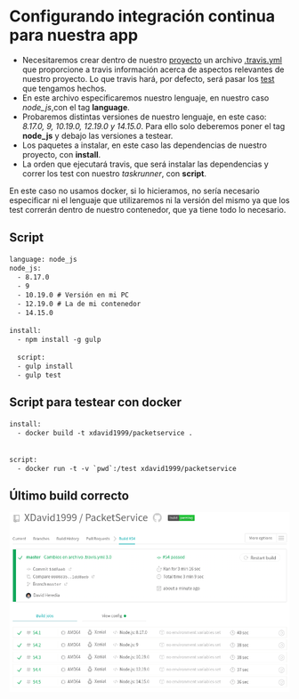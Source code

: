 # Configurando integración continua para nuestra app

- Necesitaremos crear dentro de nuestro [proyecto](https://github.com/XDavid1999/PacketService) un archivo [.travis.yml](https://github.com/XDavid1999/PacketService/blob/master/.travis.yml) que proporcione a travis información acerca de aspectos relevantes de nuestro proyecto. Lo que travis hará, por defecto, será pasar los [test](https://github.com/XDavid1999/PacketService/blob/master/test/packetServiceTest.js) que tengamos hechos.
- En este archivo especificaremos nuestro lenguaje, en nuestro caso *node_js*,con el tag **language**.
- Probaremos distintas versiones de nuestro lenguaje, en este caso: *8.17.0, 9, 10.19.0, 12.19.0 y 14.15.0*. Para ello solo deberemos poner el tag **node_js** y debajo las versiones a testear.
- Los paquetes a instalar, en este caso las dependencias de nuestro proyecto, con **install**.
- La orden que ejecutará travis, que será instalar las dependencias y correr los test con nuestro *taskrunner*, con **script**.

En este caso no usamos docker, si lo hicieramos, no sería necesario especificar ni el lenguaje que utilizaremos ni la versión del mismo ya que los test correrán dentro de nuestro contenedor, que ya tiene todo lo necesario.

## Script

~~~
language: node_js
node_js:
  - 8.17.0
  - 9
  - 10.19.0 # Versión en mi PC
  - 12.19.0 # La de mi contenedor
  - 14.15.0

install:
  - npm install -g gulp

  script:
  - gulp install
  - gulp test
~~~

## Script para testear con docker

~~~
install:
  - docker build -t xdavid1999/packetservice .


script:
  - docker run -t -v `pwd`:/test xdavid1999/packetservice
~~~

## Último build correcto
![travisCorrecto](images/im1.png)